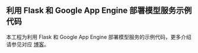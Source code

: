 ## 利用 Flask 和 Google App Engine 部署模型服务示例代码

本工程为利用 Flask 和 Google App Engine 部署模型服务的示例代码，更多介绍请参见对应 [博客](https://leovan.me/cn/2018/10/serving-models-with-flask-and-gae/)。
